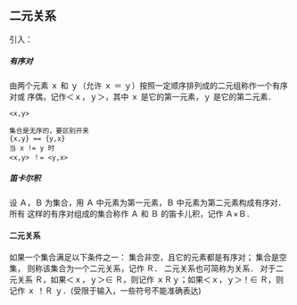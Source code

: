 ## 二元关系

引入：
##### 有序对
由两个元素 ｘ 和 ｙ（允许 ｘ ＝ ｙ）按照一定顺序排列成的二元组称作一个有序对或 序偶，记作＜ｘ，ｙ＞，其中 ｘ 是它的第一元素，ｙ 是它的第二元素．
```
<x,y>

集合是无序的，要区别开来
{x,y} == {y,x}
当 x != y 时
<x,y> ！= <y,x>
```
##### 笛卡尔积
设 Ａ，Ｂ 为集合，用 Ａ 中元素为第一元素，Ｂ 中元素为第二元素构成有序对． 所有 这样的有序对组成的集合称作 Ａ 和 Ｂ 的笛卡儿积，记作 Ａ×Ｂ．


#### 二元关系

如果一个集合满足以下条件之一：
	集合非空，且它的元素都是有序对；
	集合是空集，
则称该集合为一个二元关系，记作 Ｒ． 二元关系也可简称为关系． 对于二元关系 Ｒ，如果＜ｘ，ｙ＞∈ Ｒ，则记作 ｘＲｙ；如果＜ｘ，ｙ＞！∈  Ｒ，则记作 ｘ ！Ｒ ｙ．(受限于输入，一些符号不能准确表达)